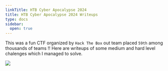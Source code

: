 ```yaml
---
linkTitle: HTB Cyber Apocalypse 2024
title: HTB Cyber Apocalypse 2024 Writeups
type: docs
sidebar:
  open: true
---
```


This was a fun CTF organized by `Hack The Box` out team placed `59th` among thousands of teams !! Here are writeups of some medium and hard level chalenges which I managed to solve. 




![](/images/htb_cert.png) 
